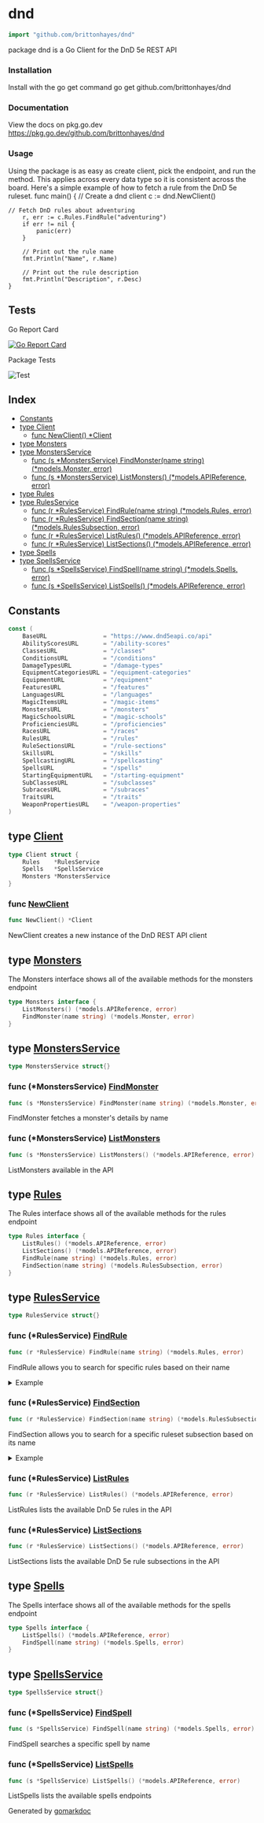 <!-- Code generated by gomarkdoc. DO NOT EDIT -->

# dnd

```go
import "github.com/brittonhayes/dnd"
```

package dnd is a Go Client for the DnD 5e REST API

### Installation

Install with the go get command go get github\.com/brittonhayes/dnd

### Documentation

View the docs on pkg\.go\.dev https://pkg.go.dev/github.com/brittonhayes/dnd

### Usage

Using the package is as easy as create client\, pick the endpoint\, and run the method\. This applies across every data type so it is consistent across the board\. Here's a simple example of how to fetch a rule from the DnD 5e ruleset\. func main\(\) \{ // Create a dnd client c := dnd\.NewClient\(\)

```
// Fetch DnD rules about adventuring
	r, err := c.Rules.FindRule("adventuring")
	if err != nil {
		panic(err)
	}

	// Print out the rule name
	fmt.Println("Name", r.Name)

	// Print out the rule description
	fmt.Println("Description", r.Desc)
}
```

## Tests

Go Report Card

[![Go Report Card](https://goreportcard.com/badge/github.com/brittonhayes/dnd)](https://goreportcard.com/report/github.com/brittonhayes/dnd)

Package Tests

![Test](https://github.com/brittonhayes/dnd/workflows/Test/badge.svg)


## Index

- [Constants](<#constants>)
- [type Client](<#type-client>)
  - [func NewClient() *Client](<#func-newclient>)
- [type Monsters](<#type-monsters>)
- [type MonstersService](<#type-monstersservice>)
  - [func (s *MonstersService) FindMonster(name string) (*models.Monster, error)](<#func-monstersservice-findmonster>)
  - [func (s *MonstersService) ListMonsters() (*models.APIReference, error)](<#func-monstersservice-listmonsters>)
- [type Rules](<#type-rules>)
- [type RulesService](<#type-rulesservice>)
  - [func (r *RulesService) FindRule(name string) (*models.Rules, error)](<#func-rulesservice-findrule>)
  - [func (r *RulesService) FindSection(name string) (*models.RulesSubsection, error)](<#func-rulesservice-findsection>)
  - [func (r *RulesService) ListRules() (*models.APIReference, error)](<#func-rulesservice-listrules>)
  - [func (r *RulesService) ListSections() (*models.APIReference, error)](<#func-rulesservice-listsections>)
- [type Spells](<#type-spells>)
- [type SpellsService](<#type-spellsservice>)
  - [func (s *SpellsService) FindSpell(name string) (*models.Spells, error)](<#func-spellsservice-findspell>)
  - [func (s *SpellsService) ListSpells() (*models.APIReference, error)](<#func-spellsservice-listspells>)


## Constants

```go
const (
    BaseURL                = "https://www.dnd5eapi.co/api"
    AbilityScoresURL       = "/ability-scores"
    ClassesURL             = "/classes"
    ConditionsURL          = "/conditions"
    DamageTypesURL         = "/damage-types"
    EquipmentCategoriesURL = "/equipment-categories"
    EquipmentURL           = "/equipment"
    FeaturesURL            = "/features"
    LanguagesURL           = "/languages"
    MagicItemsURL          = "/magic-items"
    MonstersURL            = "/monsters"
    MagicSchoolsURL        = "/magic-schools"
    ProficienciesURL       = "/proficiencies"
    RacesURL               = "/races"
    RulesURL               = "/rules"
    RuleSectionsURL        = "/rule-sections"
    SkillsURL              = "/skills"
    SpellcastingURL        = "/spellcasting"
    SpellsURL              = "/spells"
    StartingEquipmentURL   = "/starting-equipment"
    SubClassesURL          = "/subclasses"
    SubracesURL            = "/subraces"
    TraitsURL              = "/traits"
    WeaponPropertiesURL    = "/weapon-properties"
)
```

## type [Client](<https://github.com/brittonhayes/dnd/blob/main/client.go#L3-L7>)

```go
type Client struct {
    Rules    *RulesService
    Spells   *SpellsService
    Monsters *MonstersService
}
```

### func [NewClient](<https://github.com/brittonhayes/dnd/blob/main/client.go#L11>)

```go
func NewClient() *Client
```

NewClient creates a new instance of the DnD REST API client

## type [Monsters](<https://github.com/brittonhayes/dnd/blob/main/monsters.go#L16-L19>)

The Monsters interface shows all of the available methods for the monsters endpoint

```go
type Monsters interface {
    ListMonsters() (*models.APIReference, error)
    FindMonster(name string) (*models.Monster, error)
}
```

## type [MonstersService](<https://github.com/brittonhayes/dnd/blob/main/monsters.go#L21>)

```go
type MonstersService struct{}
```

### func \(\*MonstersService\) [FindMonster](<https://github.com/brittonhayes/dnd/blob/main/monsters.go#L54>)

```go
func (s *MonstersService) FindMonster(name string) (*models.Monster, error)
```

FindMonster fetches a monster's details by name

### func \(\*MonstersService\) [ListMonsters](<https://github.com/brittonhayes/dnd/blob/main/monsters.go#L24>)

```go
func (s *MonstersService) ListMonsters() (*models.APIReference, error)
```

ListMonsters available in the API

## type [Rules](<https://github.com/brittonhayes/dnd/blob/main/rules.go#L16-L21>)

The Rules interface shows all of the available methods for the rules endpoint

```go
type Rules interface {
    ListRules() (*models.APIReference, error)
    ListSections() (*models.APIReference, error)
    FindRule(name string) (*models.Rules, error)
    FindSection(name string) (*models.RulesSubsection, error)
}
```

## type [RulesService](<https://github.com/brittonhayes/dnd/blob/main/rules.go#L23>)

```go
type RulesService struct{}
```

### func \(\*RulesService\) [FindRule](<https://github.com/brittonhayes/dnd/blob/main/rules.go#L86>)

```go
func (r *RulesService) FindRule(name string) (*models.Rules, error)
```

FindRule allows you to search for specific rules based on their name

<details><summary>Example</summary>
<p>

Basic example of printing a rule as JSON

```go
package main

import (
	"encoding/json"
	"fmt"
	"github.com/brittonhayes/dnd"
)

func main() {
	// Create a client
	c := dnd.NewClient()

	// Search for a rule
	r, _ := c.Rules.FindRule("adventuring")

	// Read the results of that rule as JSON
	j, _ := json.MarshalIndent(&r, "", "\t")
	fmt.Println(string(j))
}
```

</p>
</details>

### func \(\*RulesService\) [FindSection](<https://github.com/brittonhayes/dnd/blob/main/rules.go#L121>)

```go
func (r *RulesService) FindSection(name string) (*models.RulesSubsection, error)
```

FindSection allows you to search for a specific ruleset subsection based on its name

<details><summary>Example</summary>
<p>

Basic example of printing a rules section as JSON

```go
package main

import (
	"encoding/json"
	"fmt"
	"github.com/brittonhayes/dnd"
)

func main() {
	// Create a client
	c := dnd.NewClient()

	// Search for a rule
	r, _ := c.Rules.FindSection("ability-checks")

	// Read the results of that rule section as JSON
	j, _ := json.MarshalIndent(&r, "", "\t")
	fmt.Println(string(j))
}
```

</p>
</details>

### func \(\*RulesService\) [ListRules](<https://github.com/brittonhayes/dnd/blob/main/rules.go#L26>)

```go
func (r *RulesService) ListRules() (*models.APIReference, error)
```

ListRules lists the available DnD 5e rules in the API

### func \(\*RulesService\) [ListSections](<https://github.com/brittonhayes/dnd/blob/main/rules.go#L56>)

```go
func (r *RulesService) ListSections() (*models.APIReference, error)
```

ListSections lists the available DnD 5e rule subsections in the API

## type [Spells](<https://github.com/brittonhayes/dnd/blob/main/spells.go#L9-L12>)

The Spells interface shows all of the available methods for the spells endpoint

```go
type Spells interface {
    ListSpells() (*models.APIReference, error)
    FindSpell(name string) (*models.Spells, error)
}
```

## type [SpellsService](<https://github.com/brittonhayes/dnd/blob/main/spells.go#L14>)

```go
type SpellsService struct{}
```

### func \(\*SpellsService\) [FindSpell](<https://github.com/brittonhayes/dnd/blob/main/spells.go#L22>)

```go
func (s *SpellsService) FindSpell(name string) (*models.Spells, error)
```

FindSpell searches a specific spell by name

### func \(\*SpellsService\) [ListSpells](<https://github.com/brittonhayes/dnd/blob/main/spells.go#L17>)

```go
func (s *SpellsService) ListSpells() (*models.APIReference, error)
```

ListSpells lists the available spells endpoints



Generated by [gomarkdoc](<https://github.com/princjef/gomarkdoc>)
